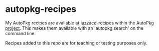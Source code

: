 autopkg-recipes
===============

My AutoPkg recipes are available at [jazzace-recipes](https://github.com/autopkg/jazzace-recipes) within the [AutoPkg project](https://github.com/autopkg/autopkg). This makes them available with an 'autopkg search' on the command line.

Recipes added to this repo are for teaching or testing purposes only.